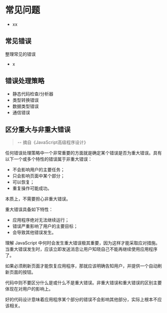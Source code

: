 # 常见问题

- xx

## 常见错误

整理常见的错误

- x

## 错误处理策略

- 静态代码检查/分析器
- 类型转换错误
- 数据类型错误
- 通信错误

## 区分重大与非重大错误

> -- 摘自《JavaScript高级程序设计》

任何错误处理策略中一个非常重要的方面就是确定某个错误是否为重大错误。具有以下一个或多个特性的错误属于非重大错误：

- 不会影响用户的主要任务；
- 只会影响页面中某个部分；
- 可以恢复；
- 重复操作可能成功。

本质上，不需要担心非重大错误。

重大错误具备如下特性：

- 应用程序绝对无法继续运行；
- 错误严重影响了用户的主要目标；
- 会导致其他错误发生。

理解 JavaScript 中何时会发生重大错误极其重要，因为这样才能采取应对措施。当重大错误发生时，应该立即发送消息让用户知晓自己不能再继续使用应用程序了。

如果必须刷新页面才能恢复应用程序，那就应该明确告知用户，并提供一个自动刷新页面的按钮。

代码中则不要区分什么是或什么不是重大错误。非重大错误和重大错误的区别主要体现在对用户的影响上。

好的代码设计意味着应用程序某个部分的错误不会影响其他部分，实际上根本不应该相关。
